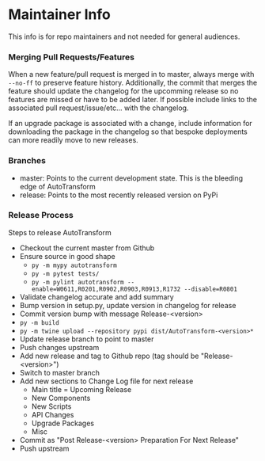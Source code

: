 # Maintainer Info

This info is for repo maintainers and not needed for general audiences.

### Merging Pull Requests/Features

When a new feature/pull request is merged in to master, always merge with `--no-ff` to preserve feature history. Additionally, the commit that merges the feature should update the changelog for the upcomming release so no features are missed or have to be added later. If possible include links to the associated pull request/issue/etc... with the changelog.

If an upgrade package is associated with a change, include information for downloading the package in the changelog so that bespoke deployments can more readily move to new releases.

### Branches

 - master: Points to the current development state. This is the bleeding edge of AutoTransform
 - release: Points to the most recently released version on PyPi

### Release Process

Steps to release AutoTransform
 - Checkout the current master from Github
 - Ensure source in good shape
   - `py -m mypy autotransform`
   - `py -m pytest tests/`
   - `py -m pylint autotransform --enable=W0611,R0201,R0902,R0903,R0913,R1732 --disable=R0801`
 - Validate changelog accurate and add summary
 - Bump version in setup.py, update version in changelog for release
 - Commit version bump with message Release-&lt;version&gt;
 - `py -m build`
 - `py -m twine upload --repository pypi dist/AutoTransform-<version>*`
 - Update release branch to point to master
 - Push changes upstream
 - Add new release and tag to Github repo (tag should be "Release-&lt;version&gt;")
 - Switch to master branch
 - Add new sections to Change Log file for next release
   - Main title = Upcoming Release
   - New Components
   - New Scripts
   - API Changes
   - Upgrade Packages
   - Misc
 - Commit as "Post Release-&lt;version&gt; Preparation For Next Release"
 - Push upstream